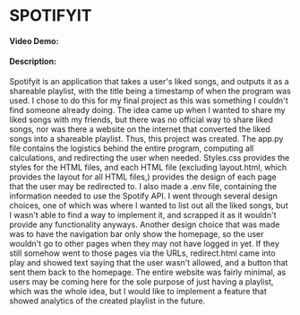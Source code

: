 # SPOTIFYIT
#### Video Demo:  <URL HERE>
#### Description:
Spotifyit is an application that takes a user's liked songs, and outputs it as a shareable playlist, with the title being a timestamp of when the program was used. I chose to do this for my final project as this was something I couldn't find someone already doing. The idea came up when I wanted to share my liked songs with my friends, but there was no official way to share liked songs, nor was there a website on the internet that converted the liked songs into a shareable playlist. Thus, this project was created. The app.py file contains the logistics behind the entire program, computing all calculations, and redirecting the user when needed. Styles.css provides the styles for the HTML files, and each HTML file (excluding layout.html, which provides the layout for all HTML files,) provides the design of each page that the user may be redirected to. I also made a .env file, containing the information needed to use the Spotify API. I went through several design choices, one of which was where I wanted to list out all the liked songs, but I wasn't able to find a way to implement it, and scrapped it as it wouldn't provide any functionality anyways. Another design choice that was made was to have the navigation bar only show the homepage, so the user wouldn't go to other pages when they may not have logged in yet. If they still somehow went to those pages via the URLs, redirect.html came into play and showed text saying that the user wasn't allowed, and a button that sent them back to the homepage. The entire website was fairly minimal, as users may be coming here for the sole purpose of just having a playlist, which was the whole idea, but I would like to implement a feature that showed analytics of the created playlist in the future.
